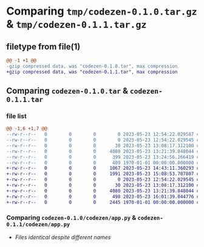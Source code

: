 # Comparing `tmp/codezen-0.1.0.tar.gz` & `tmp/codezen-0.1.1.tar.gz`

## filetype from file(1)

```diff
@@ -1 +1 @@
-gzip compressed data, was "codezen-0.1.0.tar", max compression
+gzip compressed data, was "codezen-0.1.1.tar", max compression
```

## Comparing `codezen-0.1.0.tar` & `codezen-0.1.1.tar`

### file list

```diff
@@ -1,6 +1,7 @@
--rw-r--r--   0        0        0        0 2023-05-23 12:54:22.029587 codezen-0.1.0/README.md
--rw-r--r--   0        0        0        0 2023-05-23 12:54:22.029545 codezen-0.1.0/codezen/__init__.py
--rw-r--r--   0        0        0       30 2023-05-23 13:08:17.312100 codezen-0.1.0/codezen/__main__.py
--rw-r--r--   0        0        0     4080 2023-05-23 13:21:39.848044 codezen-0.1.0/codezen/app.py
--rw-r--r--   0        0        0      399 2023-05-23 13:24:56.166419 codezen-0.1.0/pyproject.toml
--rw-r--r--   0        0        0      409 1970-01-01 00:00:00.000000 codezen-0.1.0/PKG-INFO
+-rw-r--r--   0        0        0     1067 2023-05-23 14:43:11.360293 codezen-0.1.1/LICENSE
+-rw-r--r--   0        0        0     1991 2023-05-23 15:08:53.787807 codezen-0.1.1/README.md
+-rw-r--r--   0        0        0        0 2023-05-23 12:54:22.029545 codezen-0.1.1/codezen/__init__.py
+-rw-r--r--   0        0        0       30 2023-05-23 13:08:17.312100 codezen-0.1.1/codezen/__main__.py
+-rw-r--r--   0        0        0     4080 2023-05-23 13:21:39.848044 codezen-0.1.1/codezen/app.py
+-rw-r--r--   0        0        0      498 2023-05-23 16:01:39.044776 codezen-0.1.1/pyproject.toml
+-rw-r--r--   0        0        0     2445 1970-01-01 00:00:00.000000 codezen-0.1.1/PKG-INFO
```

### Comparing `codezen-0.1.0/codezen/app.py` & `codezen-0.1.1/codezen/app.py`

 * *Files identical despite different names*

